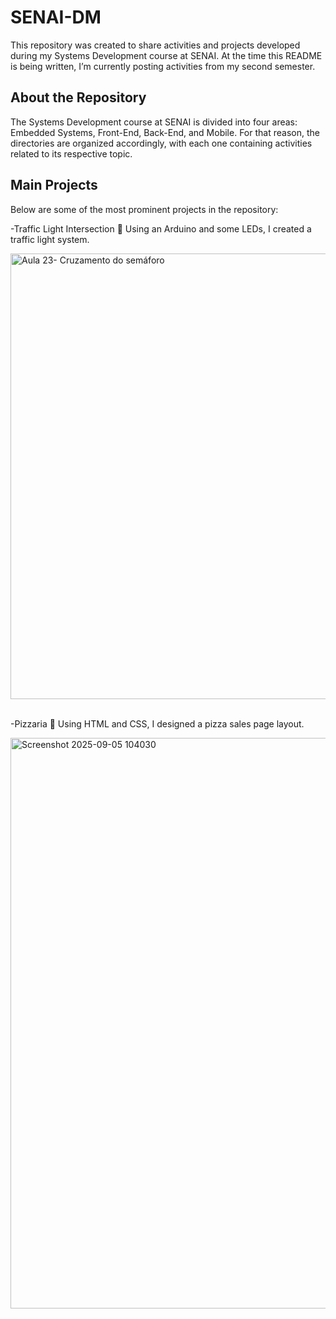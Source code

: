 # SENAI-DM

This repository was created to share activities and projects developed during my Systems Development course at SENAI.
At the time this README is being written, I’m currently posting activities from my second semester.

## About the Repository

The Systems Development course at SENAI is divided into four areas: Embedded Systems, Front-End, Back-End, and Mobile.
For that reason, the directories are organized accordingly, with each one containing activities related to its respective topic.

## Main Projects

Below are some of the most prominent projects in the repository:

-Traffic Light Intersection 🚦
Using an Arduino and some LEDs, I created a traffic light system.




<img width="1706" height="713" alt="Aula 23- Cruzamento do semáforo " src="https://github.com/user-attachments/assets/e70467e8-405c-43c3-9b04-f9ddcdaadf07" />

<br>
<br>

-Pizzaria 🍕
Using HTML and CSS, I designed a pizza sales page layout.



<img width="1877" height="913" alt="Screenshot 2025-09-05 104030" src="https://github.com/user-attachments/assets/32a39392-8885-403a-83bc-2ef6e016c17d" />






